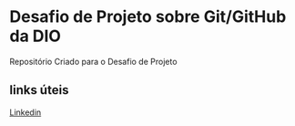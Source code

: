 # Desafio de Projeto sobre Git/GitHub da DIO
Repositório Criado para o Desafio de Projeto
## links úteis
[Linkedin](https://www.linkedin.com/in/joão-lucas-pereira-dos-santos-de-paula-2b44b11b0/)
